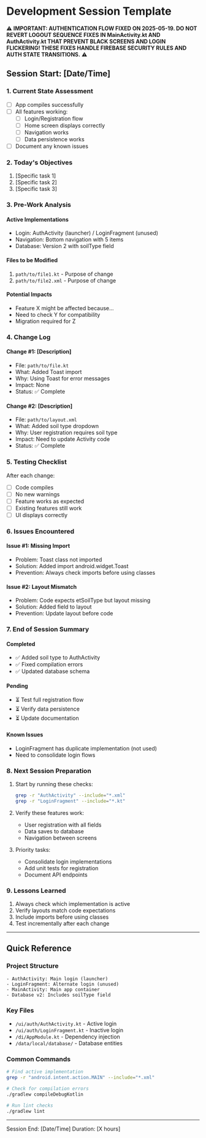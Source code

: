 # Development Session Template

⚠️ **IMPORTANT: AUTHENTICATION FLOW FIXED ON 2025-05-19. DO NOT REVERT LOGOUT SEQUENCE FIXES IN MainActivity.kt AND AuthActivity.kt THAT PREVENT BLACK SCREENS AND LOGIN FLICKERING! THESE FIXES HANDLE FIREBASE SECURITY RULES AND AUTH STATE TRANSITIONS.** ⚠️

## Session Start: [Date/Time]

### 1. Current State Assessment
- [ ] App compiles successfully
- [ ] All features working:
  - [ ] Login/Registration flow
  - [ ] Home screen displays correctly
  - [ ] Navigation works
  - [ ] Data persistence works
- [ ] Document any known issues

### 2. Today's Objectives
1. [Specific task 1]
2. [Specific task 2]
3. [Specific task 3]

### 3. Pre-Work Analysis

#### Active Implementations
- Login: AuthActivity (launcher) / LoginFragment (unused)
- Navigation: Bottom navigation with 5 items
- Database: Version 2 with soilType field

#### Files to be Modified
1. `path/to/file1.kt` - Purpose of change
2. `path/to/file2.xml` - Purpose of change

#### Potential Impacts
- Feature X might be affected because...
- Need to check Y for compatibility
- Migration required for Z

### 4. Change Log

#### Change #1: [Description]
- File: `path/to/file.kt`
- What: Added Toast import
- Why: Using Toast for error messages
- Impact: None
- Status: ✅ Complete

#### Change #2: [Description]
- File: `path/to/layout.xml`
- What: Added soil type dropdown
- Why: User registration requires soil type
- Impact: Need to update Activity code
- Status: ✅ Complete

### 5. Testing Checklist

After each change:
- [ ] Code compiles
- [ ] No new warnings
- [ ] Feature works as expected
- [ ] Existing features still work
- [ ] UI displays correctly

### 6. Issues Encountered

#### Issue #1: Missing Import
- Problem: Toast class not imported
- Solution: Added import android.widget.Toast
- Prevention: Always check imports before using classes

#### Issue #2: Layout Mismatch
- Problem: Code expects etSoilType but layout missing
- Solution: Added field to layout
- Prevention: Update layout before code

### 7. End of Session Summary

#### Completed
- ✅ Added soil type to AuthActivity
- ✅ Fixed compilation errors
- ✅ Updated database schema

#### Pending
- ⏳ Test full registration flow
- ⏳ Verify data persistence
- ⏳ Update documentation

#### Known Issues
- LoginFragment has duplicate implementation (not used)
- Need to consolidate login flows

### 8. Next Session Preparation

1. Start by running these checks:
   ```bash
   grep -r "AuthActivity" --include="*.xml"
   grep -r "LoginFragment" --include="*.kt"
   ```

2. Verify these features work:
   - User registration with all fields
   - Data saves to database
   - Navigation between screens

3. Priority tasks:
   - Consolidate login implementations
   - Add unit tests for registration
   - Document API endpoints

### 9. Lessons Learned

1. Always check which implementation is active
2. Verify layouts match code expectations
3. Include imports before using classes
4. Test incrementally after each change

---

## Quick Reference

### Project Structure
```
- AuthActivity: Main login (launcher)
- LoginFragment: Alternate login (unused)
- MainActivity: Main app container
- Database v2: Includes soilType field
```

### Key Files
- `/ui/auth/AuthActivity.kt` - Active login
- `/ui/auth/LoginFragment.kt` - Inactive login
- `/di/AppModule.kt` - Dependency injection
- `/data/local/database/` - Database entities

### Common Commands
```bash
# Find active implementation
grep -r "android.intent.action.MAIN" --include="*.xml"

# Check for compilation errors
./gradlew compileDebugKotlin

# Run lint checks
./gradlew lint
```

---
Session End: [Date/Time]
Duration: [X hours]